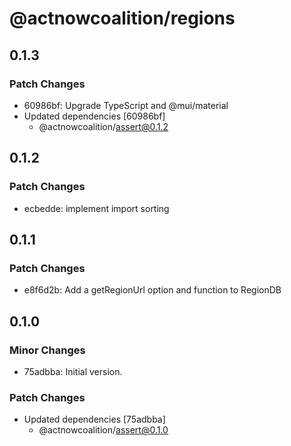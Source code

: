 # @actnowcoalition/regions

## 0.1.3

### Patch Changes

- 60986bf: Upgrade TypeScript and @mui/material
- Updated dependencies [60986bf]
  - @actnowcoalition/assert@0.1.2

## 0.1.2

### Patch Changes

- ecbedde: implement import sorting

## 0.1.1

### Patch Changes

- e8f6d2b: Add a getRegionUrl option and function to RegionDB

## 0.1.0

### Minor Changes

- 75adbba: Initial version.

### Patch Changes

- Updated dependencies [75adbba]
  - @actnowcoalition/assert@0.1.0
